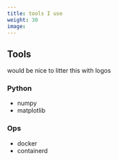 ```yaml
---
title: tools I use
weight: 30
image:
---
```


## Tools

would be nice to litter this with logos

### Python
- numpy
- matplotlib

### Ops
- docker
- containerd

